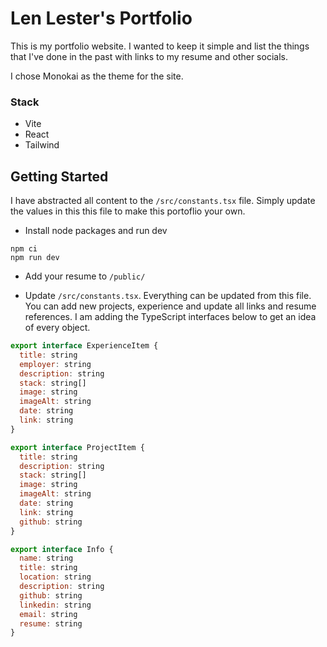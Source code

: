 # Len Lester's Portfolio

This is my portfolio website. I wanted to keep it simple and list the things that I've done in the past with links to my resume and other socials.

I chose Monokai as the theme for the site.

### Stack

- Vite
- React
- Tailwind

## Getting Started

I have abstracted all content to the `/src/constants.tsx` file. Simply update the values in this this file to make this portoflio your own.

- Install node packages and run dev

```
npm ci
npm run dev
```

- Add your resume to `/public/`

- Update `/src/constants.tsx`. Everything can be updated from this file. You can add new projects, experience and update all links and resume references. I am adding the TypeScript interfaces below to get an idea of every object.

```javascript
export interface ExperienceItem {
  title: string
  employer: string
  description: string
  stack: string[]
  image: string
  imageAlt: string
  date: string
  link: string
}

export interface ProjectItem {
  title: string
  description: string
  stack: string[]
  image: string
  imageAlt: string
  date: string
  link: string
  github: string
}

export interface Info {
  name: string
  title: string
  location: string
  description: string
  github: string
  linkedin: string
  email: string
  resume: string
}
```
